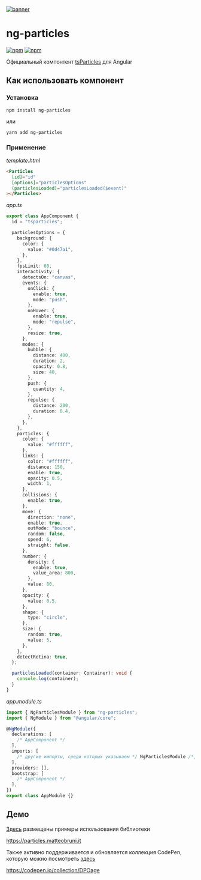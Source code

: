 [![banner](https://cdn.matteobruni.it/images/particles/banner2.png)](https://particles.matteobruni.it)

# ng-particles

[![npm](https://img.shields.io/npm/v/ng-particles)](https://www.npmjs.com/package/ng-particles) [![npm](https://img.shields.io/npm/dm/ng-particles)](https://www.npmjs.com/package/ng-particles)

Официальный компонтент [tsParticles](https://github.com/matteobruni/tsparticles) для Angular

## Как использовать компонент

### Установка

```shell script
npm install ng-particles
```

или

```shell script
yarn add ng-particles
```

### Применение

_template.html_

```html
<Particles
  [id]="id"
  [options]="particlesOptions"
  (particlesLoaded)="particlesLoaded($event)"
></Particles>
```

_app.ts_

```typescript
export class AppComponent {
  id = "tsparticles";

  particlesOptions = {
    background: {
      color: {
        value: "#0d47a1",
      },
    },
    fpsLimit: 60,
    interactivity: {
      detectsOn: "canvas",
      events: {
        onClick: {
          enable: true,
          mode: "push",
        },
        onHover: {
          enable: true,
          mode: "repulse",
        },
        resize: true,
      },
      modes: {
        bubble: {
          distance: 400,
          duration: 2,
          opacity: 0.8,
          size: 40,
        },
        push: {
          quantity: 4,
        },
        repulse: {
          distance: 200,
          duration: 0.4,
        },
      },
    },
    particles: {
      color: {
        value: "#ffffff",
      },
      links: {
        color: "#ffffff",
        distance: 150,
        enable: true,
        opacity: 0.5,
        width: 1,
      },
      collisions: {
        enable: true,
      },
      move: {
        direction: "none",
        enable: true,
        outMode: "bounce",
        random: false,
        speed: 6,
        straight: false,
      },
      number: {
        density: {
          enable: true,
          value_area: 800,
        },
        value: 80,
      },
      opacity: {
        value: 0.5,
      },
      shape: {
        type: "circle",
      },
      size: {
        random: true,
        value: 5,
      },
    },
    detectRetina: true,
  };

  particlesLoaded(container: Container): void {
    console.log(container);
  }
}
```

_app.module.ts_

```typescript
import { NgParticlesModule } from "ng-particles";
import { NgModule } from "@angular/core";

@NgModule({
  declarations: [
    /* AppComponent */
  ],
  imports: [
    /* другие импорты, среди которых указываем */ NgParticlesModule /*, так как NgParticlesModule обязателен*/,
  ],
  providers: [],
  bootstrap: [
    /* AppComponent */
  ],
})
export class AppModule {}
```

## Демо

[Здесь](https://particles.matteobruni.it) размещены примеры использования библиотеки

<https://particles.matteobruni.it>

Также активно поддерживается и обновляется коллекция CodePen, которую можно посмотреть [здесь](https://codepen.io/collection/DPOage)

<https://codepen.io/collection/DPOage>
